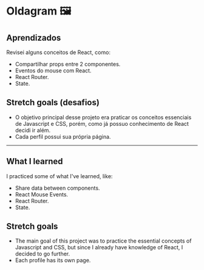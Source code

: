 
# Oldagram 🖼




## Aprendizados
 Revisei alguns conceitos de React, como: 
* Compartilhar props entre 2 componentes.
* Eventos do mouse com React.
* React Router.
* State.

## Stretch goals (desafios)
* O objetivo principal desse projeto era praticar os conceitos essenciais de Javascript e CSS, porém, como já possuo conhecimento de React decidi ir além.
* Cada perfil possui sua própria página.

------------------------------------------------------------------------------------------------------------------------------------------------------------------------------------------------------------------------

## What I learned
I practiced some of what I've learned, like:
* Share data between components.
* React Mouse Events.
* React Router.
* State.

## Stretch goals
* The main goal of this project was to practice the essential concepts of Javascript and CSS, but since I already have knowledge of React, I decided to go further.
* Each profile has its own page.
